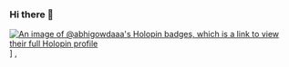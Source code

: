 ### Hi there 👋

<!--
**abhi-gowdaa/abhi-gowdaa** is a ✨ _special_ ✨ repository because its `README.md` (this file) appears on your GitHub profile.

Here are some ideas to get you started:

- 🔭 I’m currently working on ...
- 🌱 I’m currently learning ...
- 👯 I’m looking to collaborate on ...
- 🤔 I’m looking for help with ...
- 💬 Ask me about ...
- 📫 How to reach me: ...
- 😄 Pronouns: ...
- ⚡ Fun fact: ...
-->

[![An image of @abhigowdaaa's Holopin badges, which is a link to view their full Holopin profile](https://holopin.me/abhigowdaaa)](https://holopin.me/abhigowdaa)]
,
